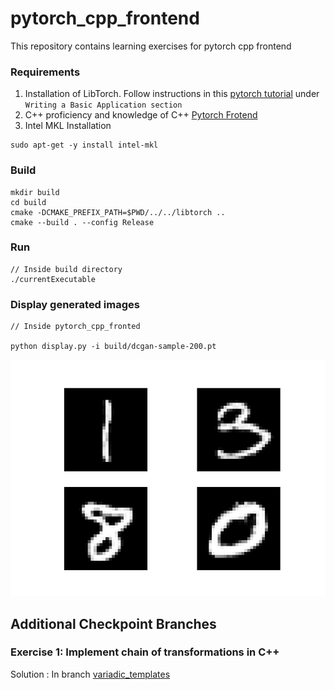 # pytorch_cpp_frontend
This repository contains learning exercises for pytorch cpp frontend

### Requirements

1. Installation of LibTorch. Follow instructions in this [pytorch tutorial](https://pytorch.org/tutorials/advanced/cpp_frontend.html#) under `Writing a Basic Application section`
2. C++ proficiency and knowledge of C++ [Pytorch Frotend](https://pytorch.org/tutorials/advanced/cpp_frontend.html#)
3. Intel MKL Installation 
```
sudo apt-get -y install intel-mkl
```

### Build

```
mkdir build
cd build
cmake -DCMAKE_PREFIX_PATH=$PWD/../../libtorch ..
cmake --build . --config Release
```

### Run

```
// Inside build directory
./currentExecutable
```

### Display generated images

```
// Inside pytorch_cpp_fronted

python display.py -i build/dcgan-sample-200.pt 
```

![alt text](./out.png)



## Additional Checkpoint Branches

### Exercise 1: Implement chain of transformations in C++

Solution : In branch [variadic_templates](https://github.com/sahamrit/pytorch_cpp_frontend/tree/variadic_templates)

